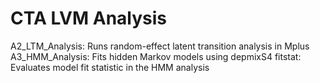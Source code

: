 # CTA LVM Analysis

A2_LTM_Analysis: Runs random-effect latent transition analysis in Mplus
A3_HMM_Analysis: Fits hidden Markov models using depmixS4 
fitstat: Evaluates model fit statistic in the HMM analysis

